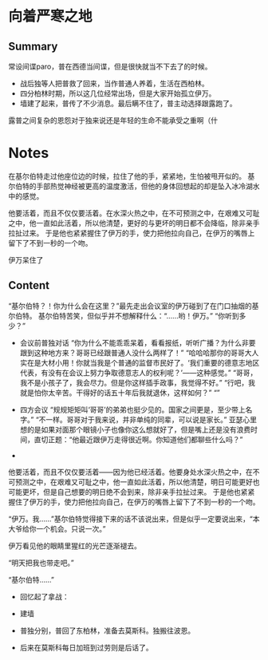 # 向着严寒之地

## Summary
常设间谍paro，普在西德当间谍，但是很快就当不下去了的时候。
* 战后独等人把普救了回来，当作普通人养着，生活在西柏林。
* 四分柏林时期，所以这几位经常出场，但是大家开始孤立伊万。
* 墙建了起来，普传了不少消息。最后瞒不住了，普主动选择跟露跑了。

露普之间复杂的恩怨对于独来说还是年轻的生命不能承受之重啊（什

# Notes
在基尔伯特走过他座位边的时候，拉住了他的手，紧紧地，生怕被甩开似的。
基尔伯特的手部热觉神经被更高的温度激活，但他的身体回想起的却是坠入冰冷湖水中的感觉。

他要活着，而且不仅仅要活着。在水深火热之中，在不可预测之中，在艰难又可耻之中，他一直如此活着，所以他清楚，更好的与更坏的明日都不会降临，除非亲手拉扯过来。
于是他也紧紧握住了伊万的手，使力把他拉向自己，在伊万的嘴唇上留下了不到一秒的一个吻。

伊万呆住了

## Content
“基尔伯特？！你为什么会在这里？”最先走出会议室的伊万碰到了在门口抽烟的基尔伯特。
基尔伯特苦笑，但似乎并不想解释什么：“……哟！伊万。”
“你听到多少？”

- 会议前普独对话
“你为什么不能乖乖呆着，看看报纸，听听广播？为什么非要跟到这种地方来？哥哥已经跟普通人没什么两样了！”
“哈哈哈那你的哥哥大人实在是大材小用！你就当我是个普通的监督市民好了。‘我们重要的德意志地区代表，有没有在会议上努力争取德意志人的权利呢？’——这种感觉。”
“哥哥，我不是小孩子了，我会尽力。但是你这样插手政事，我觉得不好。”
“行吧，我就是怕你太辛苦。干得好的话五十年后我就退休，这样如何？”
“”
- 四方会议
“规规矩矩叫‘哥哥’的弟弟也挺少见的。国家之间更是，至少带上名字。”
“不一样。哥哥对于我来说，并非单纯的同辈，可以说是家长。”
亚瑟心里想的是如果对面那个眼镜小子也像你这么想就好了，但是嘴上还是没有浪费时间，直切正题：“他最近跟伊万走得很近啊。你知道他们都聊些什么吗？”


- 
他要活着，而且不仅仅要活着——因为他已经活着。他要身处水深火热之中，在不可预测之中，在艰难又可耻之中，他一直如此活着，所以他清楚，明日可能更好也可能更坏，但是自己想要的明日绝不会到来，除非亲手拉扯过来。
于是他也紧紧握住了伊万的手，使力把他拉向自己，在伊万的嘴唇上留下了不到一秒的一个吻。


“伊万。我……”基尔伯特觉得接下来的话不该说出来，但是似乎一定要说出来，“本大爷给你一个机会。只说一次。”

伊万看见他的眼睛里猩红的光芒逐渐褪去。

“明天把我也带走吧。”



“基尔伯特……”


- 回忆起了拿战：

- 建墙


- 普独分别，普回了东柏林，准备去莫斯科。独搬往波恩。


* 后来在莫斯科每日加班到过劳则是后话了。

